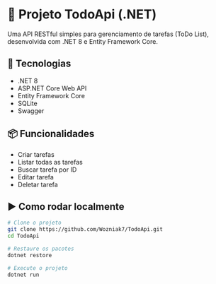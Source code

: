 # 🧩 Projeto TodoApi (.NET)

Uma API RESTful simples para gerenciamento de tarefas (ToDo List), desenvolvida com .NET 8 e Entity Framework Core.

## 🚀 Tecnologias

- .NET 8
- ASP.NET Core Web API
- Entity Framework Core
- SQLite
- Swagger

## 📦 Funcionalidades

- Criar tarefas
- Listar todas as tarefas
- Buscar tarefa por ID
- Editar tarefa
- Deletar tarefa

## ▶️ Como rodar localmente

```bash
# Clone o projeto
git clone https://github.com/Wozniak7/TodoApi.git
cd TodoApi

# Restaure os pacotes
dotnet restore

# Execute o projeto
dotnet run

